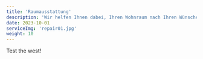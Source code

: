 ```yaml
---
title: 'Raumausstattung'
description: 'Wir helfen Ihnen dabei, Ihren Wohnraum nach Ihren Wünschen zu gestalten und eine gemütliche Atmosphäre zu schaffen.'
date: 2023-10-01
serviceImg: 'repair01.jpg'
weight: 10
---
```


Test the west!

